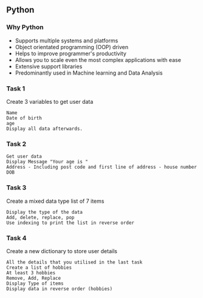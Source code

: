 ## Python

### Why Python

- Supports multiple systems and platforms
- Object orientated programming (OOP) driven
- Helps to improve programmer's productivity
- Allows you to scale even the most complex applications with ease
- Extensive support libraries
- Predominantly used in Machine learning and Data Analysis

### Task 1

Create 3 variables to get user data
```
Name
Date of birth
age
Display all data afterwards.
```
### Task 2
```
Get user data
Display Message "Your age is "
Address - Including post code and first line of address - house number
DOB
```

### Task 3

Create a mixed data type list of 7 items
```
Display the type of the data
Add, delete, replace, pop 
Use indexing to print the list in reverse order

```

### Task 4

Create a new dictionary to store user details
```
All the details that you utilised in the last task
Create a list of hobbies
At least 3 hobbies
Remove, Add, Replace
Display Type of items
Display data in reverse order (hobbies)
```
